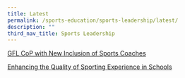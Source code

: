 ```yaml
---
title: Latest
permalink: /sports-education/sports-leadership/latest/
description: ""
third_nav_title: Sports Leadership
---
```

[GFL CoP with New Inclusion of Sports Coaches](/gfl-cop-with-new-inclusion-of-sports-coaches/)

[Enhancing the Quality of Sporting Experience in Schools](/enhancing-the-quality-of-sporting-experience-in-schools/)